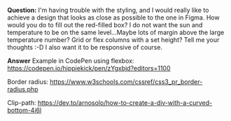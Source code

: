 **Question:**
I'm having trouble with the styling, and I would really like to achieve a design that looks as close as possible to the one in Figma. How would you do to fill out the red-filled box? I do not want the sun and temperature to be on the same level...Maybe lots of margin above the large temperature number? Grid or flex columns with a set height? Tell me your thoughts :-D I also want it to be responsive of course.

**Answer**
Example in CodePen using flexbox: https://codepen.io/hippiekick/pen/zYgxbjd?editors=1100

Border radius: https://www.w3schools.com/cssref/css3_pr_border-radius.php

Clip-path: https://dev.to/arnosolo/how-to-create-a-div-with-a-curved-bottom-4i6l
